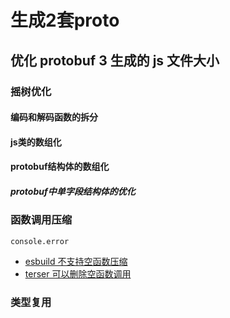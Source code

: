 # 生成2套proto

## 优化 protobuf 3 生成的 js 文件大小

### 摇树优化

#### 编码和解码函数的拆分

#### js类的数组化

#### protobuf结构体的数组化

##### protobuf中单字段结构体的优化

### 函数调用压缩

`console.error`

- [esbuild 不支持空函数压缩](https://github.com/evanw/esbuild/issues/290#issuecomment-665420487)
- [terser 可以删除空函数调用](https://github.com/terser/terser/issues/263#issuecomment-462577953)

### 类型复用
